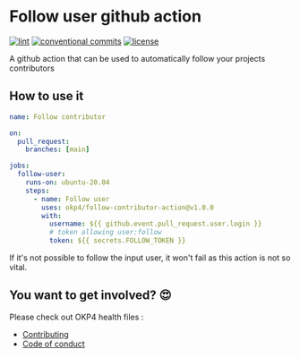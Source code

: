 # Follow user github action

[![lint](https://img.shields.io/github/workflow/status/okp4/follow-contributor-action/Lint?label=lint&style=for-the-badge&logo=github)](https://github.com/okp4/follow-contributor-action/actions/workflows/lint.yml)
[![conventional commits](https://img.shields.io/badge/Conventional%20Commits-1.0.0-yellow.svg?style=for-the-badge&logo=conventionalcommits)](https://conventionalcommits.org)
[![license](https://img.shields.io/badge/License-BSD_3--Clause-blue.svg?style=for-the-badge)](https://opensource.org/licenses/BSD-3-Clause)

A github action that can be used to automatically follow your projects contributors

## How to use it

```yaml
name: Follow contributor

on:
  pull_request:
    branches: [main]

jobs:
  follow-user:
    runs-on: ubuntu-20.04
    steps:
      - name: Follow user
        uses: okp4/follow-contributor-action@v1.0.0
        with:
          username: ${{ github.event.pull_request.user.login }}
          # token allowing user:follow
          token: ${{ secrets.FOLLOW_TOKEN }}
```

If it's not possible to follow the input user, it won't fail as this action is not so vital.

## You want to get involved? 😍

Please check out OKP4 health files :

- [Contributing](https://github.com/okp4/.github/blob/main/CONTRIBUTING.md)
- [Code of conduct](https://github.com/okp4/.github/blob/main/CODE_OF_CONDUCT.md)

